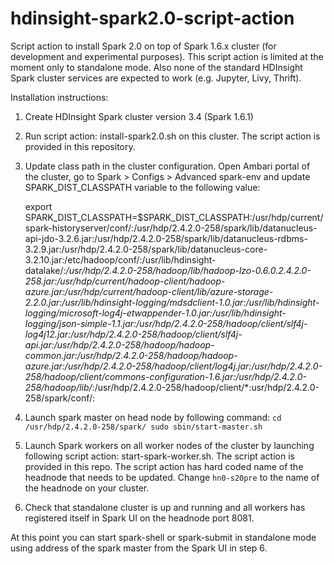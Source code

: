 # hdinsight-spark2.0-script-action
Script action to install Spark 2.0 on top of Spark 1.6.x cluster (for development and experimental purposes).
This script action is limited at the moment only to standalone mode. Also none of the standard HDInsight Spark cluster services are expected to work (e.g. Jupyter, Livy, Thrift).

Installation instructions:
1. Create HDInsight Spark cluster version 3.4 (Spark 1.6.1)
2. Run script action: install-spark2.0.sh on this cluster. The script action is provided in this repository.
3. Update class path in the cluster configuration. Open Ambari portal of the cluster, go to Spark > Configs > Advanced spark-env and update SPARK_DIST_CLASSPATH variable to the following value:

	export SPARK_DIST_CLASSPATH=$SPARK_DIST_CLASSPATH:/usr/hdp/current/spark-historyserver/conf/:/usr/hdp/2.4.2.0-258/spark/lib/datanucleus-api-jdo-3.2.6.jar:/usr/hdp/2.4.2.0-258/spark/lib/datanucleus-rdbms-3.2.9.jar:/usr/hdp/2.4.2.0-258/spark/lib/datanucleus-core-3.2.10.jar:/etc/hadoop/conf/:/usr/lib/hdinsight-datalake/*:/usr/hdp/2.4.2.0-258/hadoop/lib/hadoop-lzo-0.6.0.2.4.2.0-258.jar:/usr/hdp/current/hadoop-client/hadoop-azure.jar:/usr/hdp/current/hadoop-client/lib/azure-storage-2.2.0.jar:/usr/lib/hdinsight-logging/mdsdclient-1.0.jar:/usr/lib/hdinsight-logging/microsoft-log4j-etwappender-1.0.jar:/usr/lib/hdinsight-logging/json-simple-1.1.jar:/usr/hdp/2.4.2.0-258/hadoop/client/slf4j-log4j12.jar:/usr/hdp/2.4.2.0-258/hadoop/client/slf4j-api.jar:/usr/hdp/2.4.2.0-258/hadoop/hadoop-common.jar:/usr/hdp/2.4.2.0-258/hadoop/hadoop-azure.jar:/usr/hdp/2.4.2.0-258/hadoop/client/log4j.jar:/usr/hdp/2.4.2.0-258/hadoop/client/commons-configuration-1.6.jar:/usr/hdp/2.4.2.0-258/hadoop/lib/*:/usr/hdp/2.4.2.0-258/hadoop/client/*:usr/hdp/2.4.2.0-258/spark/conf/:

4. Launch spark master on head node by following command: 
	`cd /usr/hdp/2.4.2.0-258/spark/
	 sudo sbin/start-master.sh`
5. Launch Spark workers on all worker nodes of the cluster by launching following script action: start-spark-worker.sh. The script action is provided in this repo. The script action has hard coded name of the headnode that needs to be updated. Change `hn0-s20pre` to the name of the headnode on your cluster.
6. Check that standalone cluster is up and running and all workers has registered itself in Spark UI on the headnode port 8081.

At this point you can start spark-shell or spark-submit in standalone mode using address of the spark master from the Spark UI in step 6.
